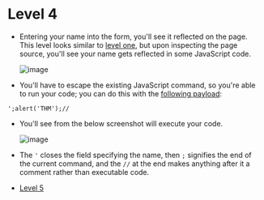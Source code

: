 # Level 4

- Entering your name into the form, you'll see it reflected on the page. This level looks similar to [level one](https://github.com/ShubhamJagtap2000/Cross-site-Scripting/tree/main/11%20-%20Perfecting%20Your%20Payload/Level%201), but upon inspecting the page source, you'll see your name gets reflected in some JavaScript code.

  ![image](https://user-images.githubusercontent.com/63872951/186450633-354bfe6b-3640-4aaf-a134-d2b9713c15a5.png)

- You'll have to escape the existing JavaScript command, so you're able to run your code; you can do this with the [following payload](https://github.com/ShubhamJagtap2000/Cross-site-Scripting/blob/main/11%20-%20Perfecting%20Your%20Payload/Payload%20List/Level4.js):

```
';alert('THM');//
```

- You'll see from the below screenshot will execute your code. 

  ![image](https://user-images.githubusercontent.com/63872951/186451142-92c48001-f985-4925-9b00-74521f2b8220.png)


- The `'` closes the field specifying the name, then `;` signifies the end of the current command, and the `//` at the end makes anything after it a comment rather than executable code.

- [Level 5](https://github.com/ShubhamJagtap2000/Cross-site-Scripting/tree/main/11%20-%20Perfecting%20Your%20Payload/Level%205) 
